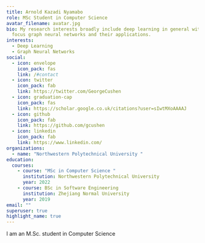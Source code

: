 ```yaml
---
title: Arnold Kazadi Nyamabo
role: MSc Student in Computer Science
avatar_filename: avatar.jpg
bio: My research interests broadly include deep learning in general with special
  focus graph neural networks and their applications.
interests:
  - Deep Learning
  - Graph Neural Networks
social:
  - icon: envelope
    icon_pack: fas
    link: /#contact
  - icon: twitter
    icon_pack: fab
    link: https://twitter.com/GeorgeCushen
  - icon: graduation-cap
    icon_pack: fas
    link: https://scholar.google.co.uk/citations?user=sIwtMXoAAAAJ
  - icon: github
    icon_pack: fab
    link: https://github.com/gcushen
  - icon: linkedin
    icon_pack: fab
    link: https://www.linkedin.com/
organizations:
  - name: "Northwestern Polytechnical University "
education:
  courses:
    - course: "MSc in Computer Science "
      institution: Northwestern Polytechnical University
      year: 2022
    - course: BSc in Software Engineering
      institution: Zhejiang Normal University
      year: 2019
email: ""
superuser: true
highlight_name: true
---
```

I am an M.Sc. student in Computer Science